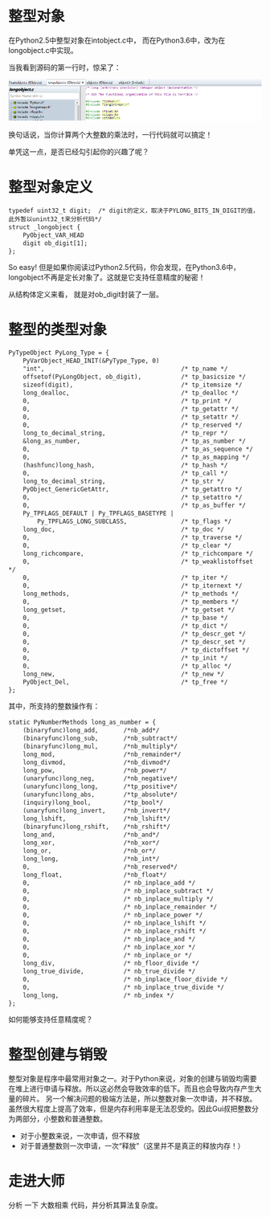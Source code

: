 # 整型对象
在Python2.5中整型对象在intobject.c中， 而在Python3.6中，改为在longobject.c中实现。

当我看到源码的第一行时，惊呆了：

![Python支持任意精度的整数，除非你的内存不够！](../image/longobject.png)

换句话说，当你计算两个大整数的乘法时，一行代码就可以搞定！

单凭这一点，是否已经勾引起你的兴趣了呢？

# 整型对象定义
    typedef uint32_t digit;  /* digit的定义，取决于PYLONG_BITS_IN_DIGIT的值， 此外暂以unint32_t来分析代码*/
    struct _longobject {
        PyObject_VAR_HEAD
        digit ob_digit[1];
    };
So easy!  但是如果你阅读过Python2.5代码，你会发现，在Python3.6中，longobject不再是定长对象了。这就是它支持任意精度的秘密！

从结构体定义来看， 就是对ob_digit封装了一层。

# 整型的类型对象
    PyTypeObject PyLong_Type = {
        PyVarObject_HEAD_INIT(&PyType_Type, 0)
        "int",                                      /* tp_name */
        offsetof(PyLongObject, ob_digit),           /* tp_basicsize */
        sizeof(digit),                              /* tp_itemsize */
        long_dealloc,                               /* tp_dealloc */
        0,                                          /* tp_print */
        0,                                          /* tp_getattr */
        0,                                          /* tp_setattr */
        0,                                          /* tp_reserved */
        long_to_decimal_string,                     /* tp_repr */
        &long_as_number,                            /* tp_as_number */
        0,                                          /* tp_as_sequence */
        0,                                          /* tp_as_mapping */
        (hashfunc)long_hash,                        /* tp_hash */
        0,                                          /* tp_call */
        long_to_decimal_string,                     /* tp_str */
        PyObject_GenericGetAttr,                    /* tp_getattro */
        0,                                          /* tp_setattro */
        0,                                          /* tp_as_buffer */
        Py_TPFLAGS_DEFAULT | Py_TPFLAGS_BASETYPE |
            Py_TPFLAGS_LONG_SUBCLASS,               /* tp_flags */
        long_doc,                                   /* tp_doc */
        0,                                          /* tp_traverse */
        0,                                          /* tp_clear */
        long_richcompare,                           /* tp_richcompare */
        0,                                          /* tp_weaklistoffset */
        0,                                          /* tp_iter */
        0,                                          /* tp_iternext */
        long_methods,                               /* tp_methods */
        0,                                          /* tp_members */
        long_getset,                                /* tp_getset */
        0,                                          /* tp_base */
        0,                                          /* tp_dict */
        0,                                          /* tp_descr_get */
        0,                                          /* tp_descr_set */
        0,                                          /* tp_dictoffset */
        0,                                          /* tp_init */
        0,                                          /* tp_alloc */
        long_new,                                   /* tp_new */
        PyObject_Del,                               /* tp_free */
    };
其中，所支持的整数操作有：

    static PyNumberMethods long_as_number = {
        (binaryfunc)long_add,       /*nb_add*/
        (binaryfunc)long_sub,       /*nb_subtract*/
        (binaryfunc)long_mul,       /*nb_multiply*/
        long_mod,                   /*nb_remainder*/
        long_divmod,                /*nb_divmod*/
        long_pow,                   /*nb_power*/
        (unaryfunc)long_neg,        /*nb_negative*/
        (unaryfunc)long_long,       /*tp_positive*/
        (unaryfunc)long_abs,        /*tp_absolute*/
        (inquiry)long_bool,         /*tp_bool*/
        (unaryfunc)long_invert,     /*nb_invert*/
        long_lshift,                /*nb_lshift*/
        (binaryfunc)long_rshift,    /*nb_rshift*/
        long_and,                   /*nb_and*/
        long_xor,                   /*nb_xor*/
        long_or,                    /*nb_or*/
        long_long,                  /*nb_int*/
        0,                          /*nb_reserved*/
        long_float,                 /*nb_float*/
        0,                          /* nb_inplace_add */
        0,                          /* nb_inplace_subtract */
        0,                          /* nb_inplace_multiply */
        0,                          /* nb_inplace_remainder */
        0,                          /* nb_inplace_power */
        0,                          /* nb_inplace_lshift */
        0,                          /* nb_inplace_rshift */
        0,                          /* nb_inplace_and */
        0,                          /* nb_inplace_xor */
        0,                          /* nb_inplace_or */
        long_div,                   /* nb_floor_divide */
        long_true_divide,           /* nb_true_divide */
        0,                          /* nb_inplace_floor_divide */
        0,                          /* nb_inplace_true_divide */
        long_long,                  /* nb_index */
    };

如何能够支持任意精度呢？

# 整型创建与销毁
整型对象是程序中最常用对象之一。对于Python来说，对象的创建与销毁均需要在堆上进行申请与释放。所以这必然会导致效率的低下。而且也会导致内存产生大量的碎片。
另一个解决问题的极端方法是，所以整数对象一次申请，并不释放。虽然很大程度上提高了效率，但是内存利用率是无法忍受的。因此Gui叔把整数分为两部分，小整数和普通整数。
* 对于小整数来说，一次申请，但不释放
* 对于普通整数则一次申请，一次“释放”（这里并不是真正的释放内存！）

# 走进大师
分析 一下 大数相乘 代码，并分析其算法复杂度。




